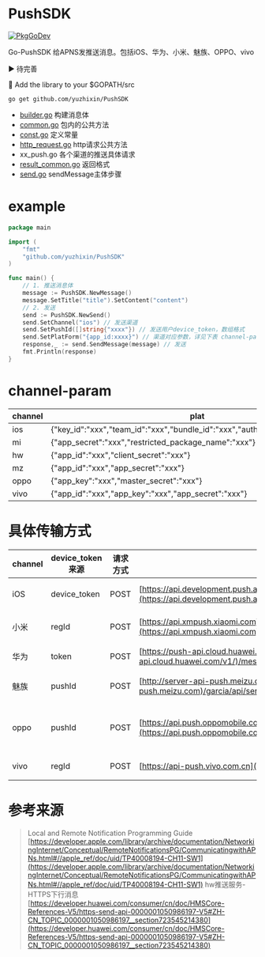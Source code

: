 # PushSDK
[![PkgGoDev](https://pkg.go.dev/badge/github.com/yuzhixin/PushSDK)](https://pkg.go.dev/github.com/yuzhixin/PushSDK)

Go-PushSDK
给APNS发推送消息。包括iOS、华为、小米、魅族、OPPO、vivo

▶ 待完善

🍬 Add the library to your $GOPATH/src

`go get github.com/yuzhixin/PushSDK`



- [builder.go](https://github.com/yuzhixin/PushSDK/blob/master/builder.go) 构建消息体
- [common.go](https://github.com/yuzhixin/PushSDK/blob/master/common.go) 包内的公共方法
- [const.go](https://github.com/yuzhixin/PushSDK/blob/master/const.go) 定义常量
- [http_request.go](https://github.com/yuzhixin/PushSDK/blob/master/http_request.go) http请求公共方法
- xx_push.go 各个渠道的推送具体请求
- [result_common.go](https://github.com/yuzhixin/PushSDK/blob/master/result_common.go) 返回格式
- [send.go](https://github.com/yuzhixin/PushSDK/blob/master/send.go) sendMessage主体步骤


# example
```go
package main

import (
    "fmt"
    "github.com/yuzhixin/PushSDK"
)

func main() {
    // 1. 推送消息体
    message := PushSDK.NewMessage()
    message.SetTitle("title").SetContent("content")
    // 2. 发送
    send := PushSDK.NewSend()
    send.SetChannel("ios") // 发送渠道
    send.SetPushId([]string{"xxxx"}) // 发送用户device_token，数组格式
    send.SetPlatForm("{app_id:xxxx}") // 渠道对应参数，详见下表 channel-param
    response,_ := send.SendMessage(message) // 发送
    fmt.Println(response)
}

```


# channel-param
| **channel** | **plat** |
| --- | --- |
| ios | {"key_id":"xxx","team_id":"xxx","bundle_id":"xxx","auth_token_path":"xxx.p8"} |
| mi | {"app_secret":"xxx","restricted_package_name":"xxx"} |
| hw | {"app_id":"xxx","client_secret":"xxx"} |
| mz | {"app_id":"xxx","app_secret":"xxx"} |
| oppo | {"app_key":"xxx","master_secret":"xxx"} |
| vivo | {"app_id":"xxx","app_key":"xxx","app_secret":"xxx"} |



# 具体传输方式
| **channel** | **device_token来源** | **请求方式** | **URL** | **Content-Type** | **request-header** | **消息体结构** | **device_token位置** |
| --- | --- | --- | --- | --- | --- | --- | --- |
| iOS | device_token | POST | [https://api.development.push.apple.com/3/device/](https://api.development.push.apple.com/3/device/)+token | application/json | "apns-topic":bundleID<br />"Authorization":"bearer "+ authtoken | json格式 | 连接到URL后面 |
| 小米 | regId | POST | [https://api.xmpush.xiaomi.com](https://api.xmpush.xiaomi.com)/v3/message/regid | application/x-www-form-urlencoded | "Authorization": appSecret | key:value格式 | 在消息体中，作为key传输 |
| 华为 | token | POST | [https://push-api.cloud.huawei.com/v1](https://push-api.cloud.huawei.com/v1/)/messages:send | application/json | "Authorization": "Bearer " + authtoken | json格式 | 在json消息体中，数组格式 |
| 魅族 | pushId | POST | [http://server-api-push.meizu.com](http://server-api-push.meizu.com)/garcia/api/server/push/varnished/pushByPushId | application/x-www-form-urlencoded | 没有token，消息体中有sign的key-value | key:value格式 | 在消息体中，作为key传输 |
| oppo | pushId | POST | [https://api.push.oppomobile.com](https://api.push.oppomobile.com)/server/v1/message/notification/unicast_batch | application/x-www-form-urlencoded | "auth_token": authtoken | key:value格式 | 在messages的json消息体中，分配到每个消息数组中 |
| vivo| regId | POST| [https://api-push.vivo.com.cn](https://api-push.vivo.com.cn)/message/send | application/json | "authToken" = authToken | json格式 | 在json消息体中 |



# 参考来源
> Local and Remote Notification Programming Guide [https://developer.apple.com/library/archive/documentation/NetworkingInternet/Conceptual/RemoteNotificationsPG/CommunicatingwithAPNs.html#//apple_ref/doc/uid/TP40008194-CH11-SW1](https://developer.apple.com/library/archive/documentation/NetworkingInternet/Conceptual/RemoteNotificationsPG/CommunicatingwithAPNs.html#//apple_ref/doc/uid/TP40008194-CH11-SW1)
> hw推送服务-HTTPS下行消息 [https://developer.huawei.com/consumer/cn/doc/HMSCore-References-V5/https-send-api-0000001050986197-V5#ZH-CN_TOPIC_0000001050986197__section723545214380](https://developer.huawei.com/consumer/cn/doc/HMSCore-References-V5/https-send-api-0000001050986197-V5#ZH-CN_TOPIC_0000001050986197__section723545214380)